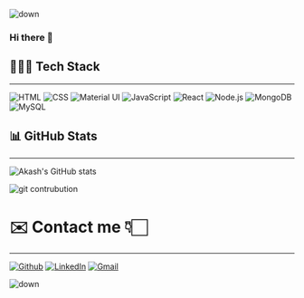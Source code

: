 
![down](https://tgdown.eu-gb.mybluemix.net/15860732603498432/svg.png)

### Hi there 👋


## 👨🏻‍💻 Tech Stack
---
![HTML](https://img.shields.io/badge/html5%20-%23E34F26.svg?&style=for-the-badge&logo=html5&logoColor=white)&nbsp;![CSS](https://img.shields.io/badge/css3%20-%231572B6.svg?&style=for-the-badge&logo=css3&logoColor=white)&nbsp;![Material UI](https://img.shields.io/badge/material%20ui%20-%230081CB.svg?&style=for-the-badge&logo=material-ui&logoColor=white)
![JavaScript](https://img.shields.io/badge/javascript%20-%23323330.svg?&style=for-the-badge&logo=javascript&logoColor=%23F7DF1E)&nbsp;![React](https://img.shields.io/badge/react%20-%2320232a.svg?&style=for-the-badge&logo=react&logoColor=%2361DAFB)&nbsp;![Node.js](https://img.shields.io/badge/node.js%20-%2343853D.svg?&style=for-the-badge&logo=node.js&logoColor=white)&nbsp;![MongoDB](https://img.shields.io/badge/MongoDB-%234ea94b.svg?&style=for-the-badge&logo=mongodb&logoColor=white)&nbsp;![MySQL](https://img.shields.io/badge/mysql-%2300f.svg?&style=for-the-badge&logo=mysql&logoColor=white)&nbsp;

## 📊 GitHub Stats
---
![Akash's GitHub stats](https://github-readme-stats.vercel.app/api?username=akashvaghela09&count_private=true&show_icons=true&theme=tokyonight)

![git contrubution](https://activity-graph.herokuapp.com/graph?username=akashvaghela09&bg_color=0D1117&color=ffffff&line=1A237E&point=1E88E5&area=true&hide_border=true)



# ✉️ Contact me 👇🏻
---
[![Github](https://img.icons8.com/plasticine/50/000000/github.png)](https://github.com/akashvaghela09) [![LinkedIn](https://img.icons8.com/plasticine/50/000000/linkedin.png)](https://www.linkedin.com/in/akashvaghela09) [![Gmail](https://img.icons8.com/plasticine/50/000000/gmail-new.png)](mailto:akashvaghela09@gmail.com)

![down](https://tgdown.eu-gb.mybluemix.net/15860698243760064/svg2.png)
